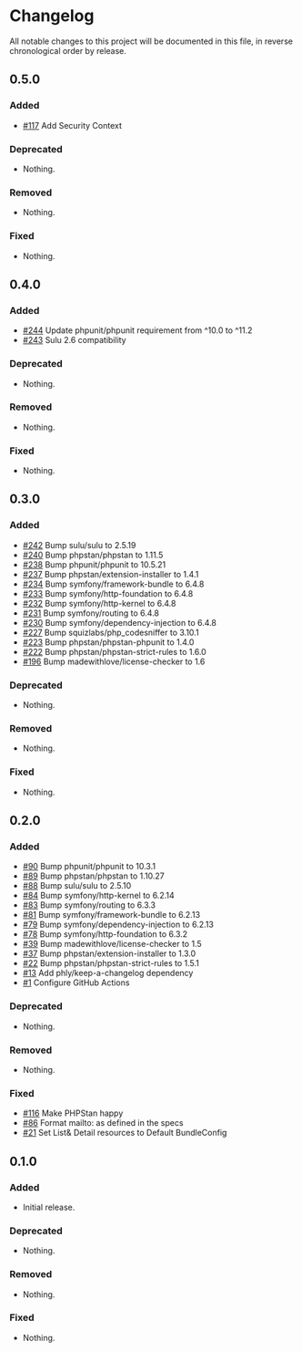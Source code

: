 # Changelog

All notable changes to this project will be documented in this file, in reverse chronological order by release.

## 0.5.0

### Added

- [#117](https://github.com/bitExpert/sulu-securitytxt-bundle/pull/117) Add Security Context

### Deprecated

- Nothing.

### Removed

- Nothing.

### Fixed

- Nothing.

## 0.4.0

### Added

- [#244](https://github.com/bitExpert/sulu-securitytxt-bundle/pull/244) Update phpunit/phpunit requirement from ^10.0 to ^11.2
- [#243](https://github.com/bitExpert/sulu-securitytxt-bundle/pull/243) Sulu 2.6 compatibility

### Deprecated

- Nothing.

### Removed

- Nothing.

### Fixed

- Nothing.

## 0.3.0

### Added

- [#242](https://github.com/bitExpert/sulu-securitytxt-bundle/pull/242) Bump sulu/sulu to 2.5.19
- [#240](https://github.com/bitExpert/sulu-securitytxt-bundle/pull/240) Bump phpstan/phpstan to 1.11.5
- [#238](https://github.com/bitExpert/sulu-securitytxt-bundle/pull/238) Bump phpunit/phpunit to 10.5.21
- [#237](https://github.com/bitExpert/sulu-securitytxt-bundle/pull/237) Bump phpstan/extension-installer to 1.4.1
- [#234](https://github.com/bitExpert/sulu-securitytxt-bundle/pull/234) Bump symfony/framework-bundle to 6.4.8
- [#233](https://github.com/bitExpert/sulu-securitytxt-bundle/pull/233) Bump symfony/http-foundation to 6.4.8
- [#232](https://github.com/bitExpert/sulu-securitytxt-bundle/pull/232) Bump symfony/http-kernel to 6.4.8
- [#231](https://github.com/bitExpert/sulu-securitytxt-bundle/pull/231) Bump symfony/routing to 6.4.8
- [#230](https://github.com/bitExpert/sulu-securitytxt-bundle/pull/230) Bump symfony/dependency-injection to 6.4.8
- [#227](https://github.com/bitExpert/sulu-securitytxt-bundle/pull/227) Bump squizlabs/php_codesniffer to 3.10.1
- [#223](https://github.com/bitExpert/sulu-securitytxt-bundle/pull/223) Bump phpstan/phpstan-phpunit to 1.4.0
- [#222](https://github.com/bitExpert/sulu-securitytxt-bundle/pull/222) Bump phpstan/phpstan-strict-rules to 1.6.0
- [#196](https://github.com/bitExpert/sulu-securitytxt-bundle/pull/196) Bump madewithlove/license-checker to 1.6

### Deprecated

- Nothing.

### Removed

- Nothing.

### Fixed

- Nothing.

## 0.2.0

### Added

- [#90](https://github.com/bitExpert/sulu-securitytxt-bundle/pull/90) Bump phpunit/phpunit to 10.3.1
- [#89](https://github.com/bitExpert/sulu-securitytxt-bundle/pull/89) Bump phpstan/phpstan to 1.10.27
- [#88](https://github.com/bitExpert/sulu-securitytxt-bundle/pull/88) Bump sulu/sulu to 2.5.10
- [#84](https://github.com/bitExpert/sulu-securitytxt-bundle/pull/84) Bump symfony/http-kernel to 6.2.14
- [#83](https://github.com/bitExpert/sulu-securitytxt-bundle/pull/83) Bump symfony/routing to 6.3.3
- [#81](https://github.com/bitExpert/sulu-securitytxt-bundle/pull/81) Bump symfony/framework-bundle to 6.2.13
- [#79](https://github.com/bitExpert/sulu-securitytxt-bundle/pull/79) Bump symfony/dependency-injection to 6.2.13
- [#78](https://github.com/bitExpert/sulu-securitytxt-bundle/pull/78) Bump symfony/http-foundation to 6.3.2
- [#39](https://github.com/bitExpert/sulu-securitytxt-bundle/pull/39) Bump madewithlove/license-checker to 1.5
- [#37](https://github.com/bitExpert/sulu-securitytxt-bundle/pull/37) Bump phpstan/extension-installer to 1.3.0
- [#22](https://github.com/bitExpert/sulu-securitytxt-bundle/pull/22) Bump phpstan/phpstan-strict-rules to 1.5.1
- [#13](https://github.com/bitExpert/sulu-securitytxt-bundle/pull/13) Add phly/keep-a-changelog dependency
- [#1](https://github.com/bitExpert/sulu-securitytxt-bundle/pull/1) Configure GitHub Actions

### Deprecated

- Nothing.

### Removed

- Nothing.

### Fixed

- [#116](https://github.com/bitExpert/sulu-securitytxt-bundle/pull/116) Make PHPStan happy
- [#86](https://github.com/bitExpert/sulu-securitytxt-bundle/pull/86) Format mailto: as defined in the specs
- [#21](https://github.com/bitExpert/sulu-securitytxt-bundle/pull/21) Set List& Detail resources to Default BundleConfig

## 0.1.0

### Added

- Initial release.

### Deprecated

- Nothing.

### Removed

- Nothing.

### Fixed

- Nothing.
